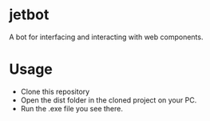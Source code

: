 # jetbot
A bot for interfacing and interacting with web components.
# Usage
* Clone this repository
* Open the dist folder in the cloned project on your PC.
* Run the .exe file you see there.
